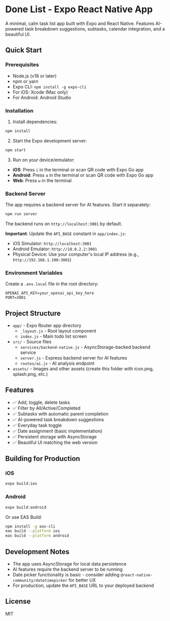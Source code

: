 # Done List - Expo React Native App

A minimal, calm task list app built with Expo and React Native. Features AI-powered task breakdown suggestions, subtasks, calendar integration, and a beautiful UI.

## Quick Start

### Prerequisites
- Node.js (v18 or later)
- npm or yarn
- Expo CLI: `npm install -g expo-cli`
- For iOS: Xcode (Mac only)
- For Android: Android Studio

### Installation

1. Install dependencies:
```bash
npm install
```

2. Start the Expo development server:
```bash
npm start
```

3. Run on your device/emulator:
- **iOS**: Press `i` in the terminal or scan QR code with Expo Go app
- **Android**: Press `a` in the terminal or scan QR code with Expo Go app
- **Web**: Press `w` in the terminal

### Backend Server

The app requires a backend server for AI features. Start it separately:

```bash
npm run server
```

The backend runs on `http://localhost:3001` by default.

**Important**: Update the `API_BASE` constant in `app/index.js`:
- iOS Simulator: `http://localhost:3001`
- Android Emulator: `http://10.0.2.2:3001`
- Physical Device: Use your computer's local IP address (e.g., `http://192.168.1.100:3001`)

### Environment Variables

Create a `.env.local` file in the root directory:

```env
OPENAI_API_KEY=your_openai_api_key_here
PORT=3001
```

## Project Structure

- `app/` - Expo Router app directory
  - `_layout.js` - Root layout component
  - `index.js` - Main todo list screen
- `src/` - Source files
  - `services/backend-native.js` - AsyncStorage-backed backend service
  - `server.js` - Express backend server for AI features
  - `routes/ai.js` - AI analysis endpoint
- `assets/` - Images and other assets (create this folder with icon.png, splash.png, etc.)

## Features

- ✅ Add, toggle, delete tasks
- ✅ Filter by All/Active/Completed
- ✅ Subtasks with automatic parent completion
- ✅ AI-powered task breakdown suggestions
- ✅ Everyday task toggle
- ✅ Date assignment (basic implementation)
- ✅ Persistent storage with AsyncStorage
- ✅ Beautiful UI matching the web version

## Building for Production

### iOS
```bash
expo build:ios
```

### Android
```bash
expo build:android
```

Or use EAS Build:
```bash
npm install -g eas-cli
eas build --platform ios
eas build --platform android
```

## Development Notes

- The app uses AsyncStorage for local data persistence
- AI features require the backend server to be running
- Date picker functionality is basic - consider adding `@react-native-community/datetimepicker` for better UX
- For production, update the `API_BASE` URL to your deployed backend

## License

MIT
